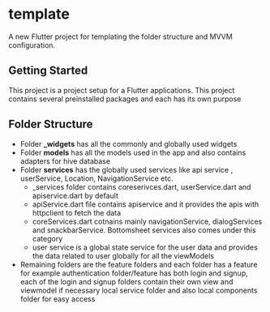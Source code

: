 # template

A new Flutter project for templating the folder structure and MVVM configuration.

## Getting Started

This project is a project setup for a Flutter applications.
This project contains several preinstalled packages and each has its own purpose

## Folder Structure

* Folder **_widgets** has all the commonly and globally used widgets
* Folder **models** has all the models used in the app and also contains adapters for hive database
* Folder **services** has the globally used services like api service , userService, Location, NavigationService etc. 
    * _services folder contains coreserivces.dart, userService.dart and apiservice.dart by default
    * apiService.dart file contains apiservice and it provides the apis with httpclient to fetch the data
    * coreServices.dart cotnains mainly navigationService, dialogServices and snackbarService. Bottomsheet services also comes under this category
    * user service is a global state service for the user data and provides the data related to user globally for all the viewModels
* Remaining folders are the feature folders and each folder has a feature for example authentication folder/feature has both login and signup, each of the login and signup folders contain their own view and viewmodel if necessary local service folder and also local components folder for easy access 
